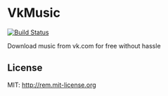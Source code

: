 VkMusic
=========
[![Build Status](https://travis-ci.org/teslitsky/vkmusic.svg?branch=master)](https://travis-ci.org/teslitsky/vkmusic)

Download music from vk.com for free without hassle

License
-------
MIT: http://rem.mit-license.org
